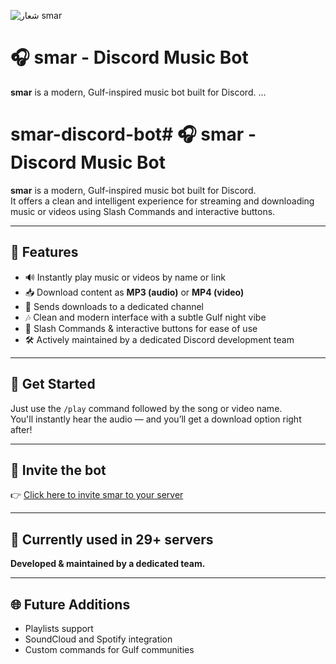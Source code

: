 ![شعار smar](./شعار%20سمار.png)

# 🎧 smar - Discord Music Bot

**smar** is a modern, Gulf-inspired music bot built for Discord.
...





# smar-discord-bot# 🎧 smar - Discord Music Bot

**smar** is a modern, Gulf-inspired music bot built for Discord.  
It offers a clean and intelligent experience for streaming and downloading music or videos using Slash Commands and interactive buttons.

---

## 🌟 Features

- 🔊 Instantly play music or videos by name or link  
- 📥 Download content as **MP3 (audio)** or **MP4 (video)**  
- 🖤 Sends downloads to a dedicated channel  
- 🎶 Clean and modern interface with a subtle Gulf night vibe  
- 🧠 Slash Commands & interactive buttons for ease of use  
- 🛠️ Actively maintained by a dedicated Discord development team

---

## 🚀 Get Started

Just use the `/play` command followed by the song or video name.  
You'll instantly hear the audio — and you’ll get a download option right after!

---

## 📎 Invite the bot

👉 [Click here to invite smar to your server](https://discord.com/oauth2/authorize?client_id=1315287837477703740&permissions=433392516688&integration_type=0&scope=bot)

---

## 👥 Currently used in 29+ servers  
**Developed & maintained by a dedicated team.**

---

## 🌐 Future Additions

- Playlists support  
- SoundCloud and Spotify integration  
- Custom commands for Gulf communities  

